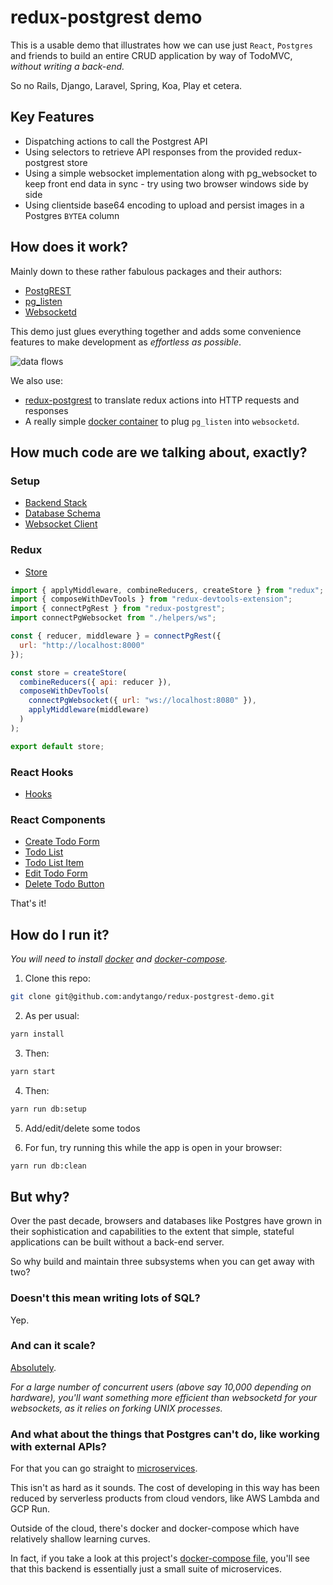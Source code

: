 # redux-postgrest demo

This is a usable demo that illustrates how we can use just `React`, `Postgres` and friends to build an entire CRUD application by way of TodoMVC, *without writing a  back-end.*

So no Rails, Django, Laravel, Spring, Koa, Play et cetera.

## Key Features

- Dispatching actions to call the Postgrest API
- Using selectors to retrieve API responses from the provided redux-postgrest store
- Using a simple websocket implementation along with pg_websocket to keep front end data in sync - try using two browser windows side by side
- Using clientside base64 encoding to upload and persist images in a Postgres `BYTEA` column

## How does it work?

Mainly down to these rather fabulous packages and their authors:
- [PostgREST](https://github.com/PostgREST/postgrest)
- [pg_listen](https://github.com/begriffs/pg_listen)
- [Websocketd](https://github.com/joewalnes/websocketd/)

This demo just glues everything together and adds some convenience features to make development as *effortless as possible*.

![data flows](https://raw.githubusercontent.com/andytango/redux-postgrest-demo/master/redux-postgrest.png "data flows")

We also use:
- [redux-postgrest](https://github.com/andytango/redux-postgrest) to translate redux actions into HTTP requests and responses
- A really simple [docker container](https://github.com/andytango/pg_websocket/) to plug `pg_listen` into `websocketd`.

## How much code are we talking about, exactly?

### Setup
- [Backend Stack](https://github.com/andytango/redux-postgrest-demo/blob/master/docker-compose.yml)
- [Database Schema](https://github.com/andytango/redux-postgrest-demo/blob/master/db/setup.sql)
- [Websocket Client](https://github.com/andytango/redux-postgrest-demo/blob/master/src/ws.js)

### Redux
- [Store](https://github.com/andytango/redux-postgrest-demo/blob/master/src/store.js)
```js
import { applyMiddleware, combineReducers, createStore } from "redux";
import { composeWithDevTools } from "redux-devtools-extension";
import { connectPgRest } from "redux-postgrest";
import connectPgWebsocket from "./helpers/ws";

const { reducer, middleware } = connectPgRest({
  url: "http://localhost:8000"
});

const store = createStore(
  combineReducers({ api: reducer }),
  composeWithDevTools(
    connectPgWebsocket({ url: "ws://localhost:8080" }),
    applyMiddleware(middleware)
  )
);

export default store;
```

### React Hooks 
- [Hooks](https://github.com/andytango/redux-postgrest-demo/blob/master/src/hooks/todos.js)

### React Components
- [Create Todo Form](https://github.com/andytango/redux-postgrest-demo/blob/master/src/components/TodoForm.js)
- [Todo List](https://github.com/andytango/redux-postgrest-demo/blob/master/src/components/TodoList.js)
- [Todo List Item](https://github.com/andytango/redux-postgrest-demo/blob/master/src/components/TodoListItem.js)
- [Edit Todo Form](https://github.com/andytango/redux-postgrest-demo/blob/master/src/components/TodoEditForm.js)
- [Delete Todo Button](https://github.com/andytango/redux-postgrest-demo/blob/master/src/components/TodoDeleteButton.js)

That's it!

## How do I run it?

*You will need to install [docker](https://docs.docker.com/install/) and [docker-compose](https://docs.docker.com/compose/install/).*

1. Clone this repo:
```sh
git clone git@github.com:andytango/redux-postgrest-demo.git
```

2. As per usual:

```sh
yarn install
```
3. Then:
```sh
yarn start
```
4. Then:
```sh
yarn run db:setup
```
5. Add/edit/delete some todos

6. For fun, try running this while the app is open in your browser:
```sh
yarn run db:clean
```

## But why?

Over the past decade, browsers and databases like Postgres have grown in their sophistication and capabilities to the extent that simple, stateful applications can be built without a back-end server. 

So why build and maintain three subsystems when you can get away with two?

### Doesn't this mean writing lots of SQL?
Yep.

### And can it scale?
[Absolutely](http://postgrest.org/en/v6.0/#in-production). 

*For a large number of concurrent users (above say 10,000 depending on hardware), you'll want something more efficient than websocketd for your websockets, as it relies on forking UNIX processes.*

### And what about the things that Postgres can't do, like working with external APIs?
For that you can go straight to [microservices](https://martinfowler.com/articles/microservices.html).

This isn't as hard as it sounds. The cost of developing in this way has been reduced by serverless products from cloud vendors, like AWS Lambda and GCP Run. 

Outside of the cloud, there's docker and docker-compose which have relatively shallow learning curves.

In fact, if you take a look at this project's [docker-compose file](https://github.com/andytango/redux-postgrest-demo/blob/master/docker-compose.yml), you'll see that this backend is essentially just a small suite of microservices.
